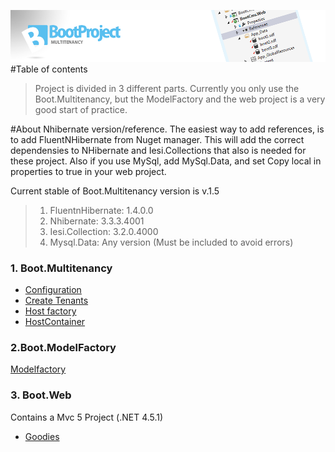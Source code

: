 ![Logo](rec/init.png)
#Table of contents
>Project is divided in 3 different parts. Currently you only use the Boot.Multitenancy, but the ModelFactory and the web project is a very good start of practice.

#About Nhibernate version/reference.
The easiest way to add references, is to add FluentNHibernate from Nuget manager. This will add the correct dependensies to NHibernate and Iesi.Collections that also is needed for these project. Also if you use MySql, add MySql.Data, and set Copy local in properties to true in your web project.

Current stable of Boot.Multitenancy version is v.1.5

>  1. FluentnHibernate: 1.4.0.0
>  2. Nhibernate: 3.3.3.4001
>  3. Iesi.Collection: 3.2.0.4000
>  4. Mysql.Data: Any version (Must be included to avoid errors)

### 1. Boot.Multitenancy  

* [Configuration](setup)
* [Create Tenants](CreateTenant)
* [Host factory](Host)
* [HostContainer](SessionFactoryHostContainer)


### 2.Boot.ModelFactory

[Modelfactory](boot.modelfactory.md)

### 3. Boot.Web
Contains a Mvc 5 Project (.NET 4.5.1)

* [Goodies](boot.web.md)